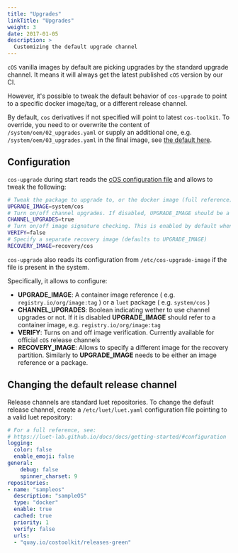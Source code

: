 ```yaml
---
title: "Upgrades"
linkTitle: "Upgrades"
weight: 3
date: 2017-01-05
description: >
  Customizing the default upgrade channel
---
```


`cOS` vanilla images by default are picking upgrades by the standard upgrade channel. It means it will always get the latest published `cOS` version by our CI.

However, it's possible to tweak the default behavior of `cos-upgrade` to point to a specific docker image/tag, or a different release channel.


By default, `cos` derivatives if not specified will point to latest `cos-toolkit`. To override, you need to or overwrite the content of `/system/oem/02_upgrades.yaml` or supply an additional one, e.g. `/system/oem/03_upgrades.yaml` in the final image, see [the default here](https://github.com/rancher-sandbox/cOS-toolkit/blob/master/packages/cloud-config/oem/02_upgrades.yaml).

## Configuration

`cos-upgrade` during start reads the [cOS configuration file](../general_configuration) and allows to tweak the following:

```bash
# Tweak the package to upgrade to, or the docker image (full reference)
UPGRADE_IMAGE=system/cos
# Turn on/off channel upgrades. If disabled, UPGRADE_IMAGE should be a full reference to a container image
CHANNEL_UPGRADES=true
# Turn on/off image signature checking. This is enabled by default when receiving upgrades from official channel
VERIFY=false
# Specify a separate recovery image (defaults to UPGRADE_IMAGE)
RECOVERY_IMAGE=recovery/cos
```

`cos-upgrade` also reads its configuration from `/etc/cos-upgrade-image` if the file is present in the system.

Specifically, it allows to configure:

- **UPGRADE_IMAGE**: A container image reference ( e.g. `registry.io/org/image:tag` ) or a `luet` package ( e.g. `system/cos` )
- **CHANNEL_UPGRADES**: Boolean indicating wether to use channel upgrades or not. If it is disabled **UPGRADE_IMAGE** should refer to a container image, e.g. `registry.io/org/image:tag`
- **VERIFY**: Turns on and off image verification. Currently available for official `cOS` release channels
- **RECOVERY_IMAGE**: Allows to specify a different image for the recovery partition. Similarly to **UPGRADE_IMAGE** needs to be either an image reference or a package.


## Changing the default release channel

Release channels are standard luet repositories. To change the default release channel, create a `/etc/luet/luet.yaml` configuration file pointing to a valid luet repository:

```yaml
# For a full reference, see:
# https://luet-lab.github.io/docs/docs/getting-started/#configuration
logging:
  color: false
  enable_emoji: false
general:
    debug: false
    spinner_charset: 9
repositories:
- name: "sampleos"
  description: "sampleOS"
  type: "docker"
  enable: true
  cached: true
  priority: 1
  verify: false
  urls:
  - "quay.io/costoolkit/releases-green"
```

